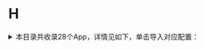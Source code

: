 # H
<details>
<summary>
本目录共收录28个App，详情见如下，单击导入对应配置：
</summary>

- [华住会](https://quantumult.app/x/open-app/add-resource?remote-resource=%7B%22rewrite_remote%22%3A%20%5B%22https%3A%2F%2Fraw.githubusercontent.com%2Fzirawell%2FR-Store%2Fmain%2FRule%2FQuanX%2FAdblock%2FApp%2FH%2F%E5%8D%8E%E4%BD%8F%E4%BC%9A%2Frewrite%2Fhuazhu.conf%2C%20tag%3D%E5%8D%8E%E4%BD%8F%E4%BC%9A%22%5D%7D)
- [华图在线](https://quantumult.app/x/open-app/add-resource?remote-resource=%7B%22rewrite_remote%22%3A%20%5B%22https%3A%2F%2Fraw.githubusercontent.com%2Fzirawell%2FR-Store%2Fmain%2FRule%2FQuanX%2FAdblock%2FApp%2FH%2F%E5%8D%8E%E5%9B%BE%E5%9C%A8%E7%BA%BF%2Frewrite%2Fhuatu.conf%2C%20tag%3D%E5%8D%8E%E5%9B%BE%E5%9C%A8%E7%BA%BF%22%5D%7D)
- [华宝智投](https://quantumult.app/x/open-app/add-resource?remote-resource=%7B%22rewrite_remote%22%3A%20%5B%22https%3A%2F%2Fraw.githubusercontent.com%2Fzirawell%2FR-Store%2Fmain%2FRule%2FQuanX%2FAdblock%2FApp%2FH%2F%E5%8D%8E%E5%AE%9D%E6%99%BA%E6%8A%95%2Frewrite%2Ftouker.conf%2C%20tag%3D%E5%8D%8E%E5%AE%9D%E6%99%BA%E6%8A%95%22%5D%7D)
- [华尔街见闻](https://quantumult.app/x/open-app/add-resource?remote-resource=%7B%22rewrite_remote%22%3A%20%5B%22https%3A%2F%2Fraw.githubusercontent.com%2Fzirawell%2FR-Store%2Fmain%2FRule%2FQuanX%2FAdblock%2FApp%2FH%2F%E5%8D%8E%E5%B0%94%E8%A1%97%E8%A7%81%E9%97%BB%2Frewrite%2Fwallstreetcn.conf%2C%20tag%3D%E5%8D%8E%E5%B0%94%E8%A1%97%E8%A7%81%E9%97%BB%22%5D%7D)
- [华彩生活](https://quantumult.app/x/open-app/add-resource?remote-resource=%7B%22rewrite_remote%22%3A%20%5B%22https%3A%2F%2Fraw.githubusercontent.com%2Fzirawell%2FR-Store%2Fmain%2FRule%2FQuanX%2FAdblock%2FApp%2FH%2F%E5%8D%8E%E5%BD%A9%E7%94%9F%E6%B4%BB%2Frewrite%2Fhxb.conf%2C%20tag%3D%E5%8D%8E%E5%BD%A9%E7%94%9F%E6%B4%BB%22%5D%7D)
- [合利宝展业通](https://quantumult.app/x/open-app/add-resource?remote-resource=%7B%22rewrite_remote%22%3A%20%5B%22https%3A%2F%2Fraw.githubusercontent.com%2Fzirawell%2FR-Store%2Fmain%2FRule%2FQuanX%2FAdblock%2FApp%2FH%2F%E5%90%88%E5%88%A9%E5%AE%9D%E5%B1%95%E4%B8%9A%E9%80%9A%2Frewrite%2Fhelipay.conf%2C%20tag%3D%E5%90%88%E5%88%A9%E5%AE%9D%E5%B1%95%E4%B8%9A%E9%80%9A%22%5D%7D)
- [和风天气](https://quantumult.app/x/open-app/add-resource?remote-resource=%7B%22rewrite_remote%22%3A%20%5B%22https%3A%2F%2Fraw.githubusercontent.com%2Fzirawell%2FR-Store%2Fmain%2FRule%2FQuanX%2FAdblock%2FApp%2FH%2F%E5%92%8C%E9%A3%8E%E5%A4%A9%E6%B0%94%2Frewrite%2Fqweather.conf%2C%20tag%3D%E5%92%8C%E9%A3%8E%E5%A4%A9%E6%B0%94%22%5D%7D)
- [哈富证券](https://quantumult.app/x/open-app/add-resource?remote-resource=%7B%22rewrite_remote%22%3A%20%5B%22https%3A%2F%2Fraw.githubusercontent.com%2Fzirawell%2FR-Store%2Fmain%2FRule%2FQuanX%2FAdblock%2FApp%2FH%2F%E5%93%88%E5%AF%8C%E8%AF%81%E5%88%B8%2Frewrite%2Fhafoo.conf%2C%20tag%3D%E5%93%88%E5%AF%8C%E8%AF%81%E5%88%B8%22%5D%7D)
- [好体知](https://quantumult.app/x/open-app/add-resource?remote-resource=%7B%22rewrite_remote%22%3A%20%5B%22https%3A%2F%2Fraw.githubusercontent.com%2Fzirawell%2FR-Store%2Fmain%2FRule%2FQuanX%2FAdblock%2FApp%2FH%2F%E5%A5%BD%E4%BD%93%E7%9F%A5%2Frewrite%2Fbodivis.conf%2C%20tag%3D%E5%A5%BD%E4%BD%93%E7%9F%A5%22%5D%7D)
- [好奇心日报](https://quantumult.app/x/open-app/add-resource?remote-resource=%7B%22rewrite_remote%22%3A%20%5B%22https%3A%2F%2Fraw.githubusercontent.com%2Fzirawell%2FR-Store%2Fmain%2FRule%2FQuanX%2FAdblock%2FApp%2FH%2F%E5%A5%BD%E5%A5%87%E5%BF%83%E6%97%A5%E6%8A%A5%2Frewrite%2Fqdaily.conf%2C%20tag%3D%E5%A5%BD%E5%A5%87%E5%BF%83%E6%97%A5%E6%8A%A5%22%5D%7D)
- [好好住](https://quantumult.app/x/open-app/add-resource?remote-resource=%7B%22rewrite_remote%22%3A%20%5B%22https%3A%2F%2Fraw.githubusercontent.com%2Fzirawell%2FR-Store%2Fmain%2FRule%2FQuanX%2FAdblock%2FApp%2FH%2F%E5%A5%BD%E5%A5%BD%E4%BD%8F%2Frewrite%2Fhaohaozhu.conf%2C%20tag%3D%E5%A5%BD%E5%A5%BD%E4%BD%8F%22%5D%7D)
- [杭州公交](https://quantumult.app/x/open-app/add-resource?remote-resource=%7B%22rewrite_remote%22%3A%20%5B%22https%3A%2F%2Fraw.githubusercontent.com%2Fzirawell%2FR-Store%2Fmain%2FRule%2FQuanX%2FAdblock%2FApp%2FH%2F%E6%9D%AD%E5%B7%9E%E5%85%AC%E4%BA%A4%2Frewrite%2Fibuscloud.conf%2C%20tag%3D%E6%9D%AD%E5%B7%9E%E5%85%AC%E4%BA%A4%22%5D%7D)
- [杭州市民卡](https://quantumult.app/x/open-app/add-resource?remote-resource=%7B%22filter_remote%22%3A%20%5B%22https%3A%2F%2Fraw.githubusercontent.com%2Fzirawell%2FR-Store%2Fmain%2FRule%2FQuanX%2FAdblock%2FApp%2FH%2F%E6%9D%AD%E5%B7%9E%E5%B8%82%E6%B0%91%E5%8D%A1%2Ffilter%2F96225.list%2C%20tag%3D%E6%9D%AD%E5%B7%9E%E5%B8%82%E6%B0%91%E5%8D%A1%22%5D%2C%22rewrite_remote%22%3A%20%5B%22https%3A%2F%2Fraw.githubusercontent.com%2Fzirawell%2FR-Store%2Fmain%2FRule%2FQuanX%2FAdblock%2FApp%2FH%2F%E6%9D%AD%E5%B7%9E%E5%B8%82%E6%B0%91%E5%8D%A1%2Frewrite%2Fhzsmk.conf%2C%20tag%3D%E6%9D%AD%E5%B7%9E%E5%B8%82%E6%B0%91%E5%8D%A1%22%5D%7D)
- [汇丰汇选](https://quantumult.app/x/open-app/add-resource?remote-resource=%7B%22rewrite_remote%22%3A%20%5B%22https%3A%2F%2Fraw.githubusercontent.com%2Fzirawell%2FR-Store%2Fmain%2FRule%2FQuanX%2FAdblock%2FApp%2FH%2F%E6%B1%87%E4%B8%B0%E6%B1%87%E9%80%89%2Frewrite%2Fhsbcfts.conf%2C%20tag%3D%E6%B1%87%E4%B8%B0%E6%B1%87%E9%80%89%22%5D%7D)
- [海尔智家](https://quantumult.app/x/open-app/add-resource?remote-resource=%7B%22filter_remote%22%3A%20%5B%22https%3A%2F%2Fraw.githubusercontent.com%2Fzirawell%2FR-Store%2Fmain%2FRule%2FQuanX%2FAdblock%2FApp%2FH%2F%E6%B5%B7%E5%B0%94%E6%99%BA%E5%AE%B6%2Ffilter%2Fehaier.list%2C%20tag%3D%E6%B5%B7%E5%B0%94%E6%99%BA%E5%AE%B6%22%5D%2C%22rewrite_remote%22%3A%20%5B%22https%3A%2F%2Fraw.githubusercontent.com%2Fzirawell%2FR-Store%2Fmain%2FRule%2FQuanX%2FAdblock%2FApp%2FH%2F%E6%B5%B7%E5%B0%94%E6%99%BA%E5%AE%B6%2Frewrite%2Fehaier.conf%2C%20tag%3D%E6%B5%B7%E5%B0%94%E6%99%BA%E5%AE%B6%22%5D%7D)
- [海豚优惠](https://quantumult.app/x/open-app/add-resource?remote-resource=%7B%22rewrite_remote%22%3A%20%5B%22https%3A%2F%2Fraw.githubusercontent.com%2Fzirawell%2FR-Store%2Fmain%2FRule%2FQuanX%2FAdblock%2FApp%2FH%2F%E6%B5%B7%E8%B1%9A%E4%BC%98%E6%83%A0%2Frewrite%2Fdolphin.conf%2C%20tag%3D%E6%B5%B7%E8%B1%9A%E4%BC%98%E6%83%A0%22%5D%7D)
- [海马爸比](https://quantumult.app/x/open-app/add-resource?remote-resource=%7B%22rewrite_remote%22%3A%20%5B%22https%3A%2F%2Fraw.githubusercontent.com%2Fzirawell%2FR-Store%2Fmain%2FRule%2FQuanX%2FAdblock%2FApp%2FH%2F%E6%B5%B7%E9%A9%AC%E7%88%B8%E6%AF%94%2Frewrite%2Fhaima.conf%2C%20tag%3D%E6%B5%B7%E9%A9%AC%E7%88%B8%E6%AF%94%22%5D%7D)
- [火猫](https://quantumult.app/x/open-app/add-resource?remote-resource=%7B%22rewrite_remote%22%3A%20%5B%22https%3A%2F%2Fraw.githubusercontent.com%2Fzirawell%2FR-Store%2Fmain%2FRule%2FQuanX%2FAdblock%2FApp%2FH%2F%E7%81%AB%E7%8C%AB%2Frewrite%2Fhuomao.conf%2C%20tag%3D%E7%81%AB%E7%8C%AB%22%5D%7D)
- [盒马](https://quantumult.app/x/open-app/add-resource?remote-resource=%7B%22rewrite_remote%22%3A%20%5B%22https%3A%2F%2Fraw.githubusercontent.com%2Fzirawell%2FR-Store%2Fmain%2FRule%2FQuanX%2FAdblock%2FApp%2FH%2F%E7%9B%92%E9%A9%AC%2Frewrite%2Ffreshippo.conf%2C%20tag%3D%E7%9B%92%E9%A9%AC%22%5D%7D)
- [红版报](https://quantumult.app/x/open-app/add-resource?remote-resource=%7B%22rewrite_remote%22%3A%20%5B%22https%3A%2F%2Fraw.githubusercontent.com%2Fzirawell%2FR-Store%2Fmain%2FRule%2FQuanX%2FAdblock%2FApp%2FH%2F%E7%BA%A2%E7%89%88%E6%8A%A5%2Frewrite%2Fflipchina.conf%2C%20tag%3D%E7%BA%A2%E7%89%88%E6%8A%A5%22%5D%7D)
- [航旅纵横](https://quantumult.app/x/open-app/add-resource?remote-resource=%7B%22filter_remote%22%3A%20%5B%22https%3A%2F%2Fraw.githubusercontent.com%2Fzirawell%2FR-Store%2Fmain%2FRule%2FQuanX%2FAdblock%2FApp%2FH%2F%E8%88%AA%E6%97%85%E7%BA%B5%E6%A8%AA%2Ffilter%2Fumetrip.list%2C%20tag%3D%E8%88%AA%E6%97%85%E7%BA%B5%E6%A8%AA%22%5D%2C%22rewrite_remote%22%3A%20%5B%22https%3A%2F%2Fraw.githubusercontent.com%2Fzirawell%2FR-Store%2Fmain%2FRule%2FQuanX%2FAdblock%2FApp%2FH%2F%E8%88%AA%E6%97%85%E7%BA%B5%E6%A8%AA%2Frewrite%2Fumetrip.conf%2C%20tag%3D%E8%88%AA%E6%97%85%E7%BA%B5%E6%A8%AA%22%5D%7D)
- [花小猪](https://quantumult.app/x/open-app/add-resource?remote-resource=%7B%22rewrite_remote%22%3A%20%5B%22https%3A%2F%2Fraw.githubusercontent.com%2Fzirawell%2FR-Store%2Fmain%2FRule%2FQuanX%2FAdblock%2FApp%2FH%2F%E8%8A%B1%E5%B0%8F%E7%8C%AA%2Frewrite%2Fhongyibo.conf%2C%20tag%3D%E8%8A%B1%E5%B0%8F%E7%8C%AA%22%5D%7D)
- [花生地铁](https://quantumult.app/x/open-app/add-resource?remote-resource=%7B%22filter_remote%22%3A%20%5B%22https%3A%2F%2Fraw.githubusercontent.com%2Fzirawell%2FR-Store%2Fmain%2FRule%2FQuanX%2FAdblock%2FApp%2FH%2F%E8%8A%B1%E7%94%9F%E5%9C%B0%E9%93%81%2Ffilter%2Fwifi8.list%2C%20tag%3D%E8%8A%B1%E7%94%9F%E5%9C%B0%E9%93%81%22%5D%2C%22rewrite_remote%22%3A%20%5B%22https%3A%2F%2Fraw.githubusercontent.com%2Fzirawell%2FR-Store%2Fmain%2FRule%2FQuanX%2FAdblock%2FApp%2FH%2F%E8%8A%B1%E7%94%9F%E5%9C%B0%E9%93%81%2Frewrite%2Fwifi8.conf%2C%20tag%3D%E8%8A%B1%E7%94%9F%E5%9C%B0%E9%93%81%22%5D%7D)
- [虎嗅](https://quantumult.app/x/open-app/add-resource?remote-resource=%7B%22rewrite_remote%22%3A%20%5B%22https%3A%2F%2Fraw.githubusercontent.com%2Fzirawell%2FR-Store%2Fmain%2FRule%2FQuanX%2FAdblock%2FApp%2FH%2F%E8%99%8E%E5%97%85%2Frewrite%2Fhuxiu.conf%2C%20tag%3D%E8%99%8E%E5%97%85%22%5D%7D)
- [虎扑](https://quantumult.app/x/open-app/add-resource?remote-resource=%7B%22filter_remote%22%3A%20%5B%22https%3A%2F%2Fraw.githubusercontent.com%2Fzirawell%2FR-Store%2Fmain%2FRule%2FQuanX%2FAdblock%2FApp%2FH%2F%E8%99%8E%E6%89%91%2Ffilter%2Fhupu.list%2C%20tag%3D%E8%99%8E%E6%89%91%22%5D%2C%22rewrite_remote%22%3A%20%5B%22https%3A%2F%2Fraw.githubusercontent.com%2Fzirawell%2FR-Store%2Fmain%2FRule%2FQuanX%2FAdblock%2FApp%2FH%2F%E8%99%8E%E6%89%91%2Frewrite%2Fhupu.conf%2C%20tag%3D%E8%99%8E%E6%89%91%22%5D%7D)
- [虎牙直播](https://quantumult.app/x/open-app/add-resource?remote-resource=%7B%22filter_remote%22%3A%20%5B%22https%3A%2F%2Fraw.githubusercontent.com%2Fzirawell%2FR-Store%2Fmain%2FRule%2FQuanX%2FAdblock%2FApp%2FH%2F%E8%99%8E%E7%89%99%E7%9B%B4%E6%92%AD%2Ffilter%2Fhuya.list%2C%20tag%3D%E8%99%8E%E7%89%99%E7%9B%B4%E6%92%AD%22%5D%2C%22rewrite_remote%22%3A%20%5B%22https%3A%2F%2Fraw.githubusercontent.com%2Fzirawell%2FR-Store%2Fmain%2FRule%2FQuanX%2FAdblock%2FApp%2FH%2F%E8%99%8E%E7%89%99%E7%9B%B4%E6%92%AD%2Frewrite%2Fhuya.conf%2C%20tag%3D%E8%99%8E%E7%89%99%E7%9B%B4%E6%92%AD%22%5D%7D)
- [韩剧TV](https://quantumult.app/x/open-app/add-resource?remote-resource=%7B%22rewrite_remote%22%3A%20%5B%22https%3A%2F%2Fraw.githubusercontent.com%2Fzirawell%2FR-Store%2Fmain%2FRule%2FQuanX%2FAdblock%2FApp%2FH%2F%E9%9F%A9%E5%89%A7TV%2Frewrite%2Fhanju.conf%2C%20tag%3D%E9%9F%A9%E5%89%A7TV%22%5D%7D)
- [黄油相机](https://quantumult.app/x/open-app/add-resource?remote-resource=%7B%22filter_remote%22%3A%20%5B%22https%3A%2F%2Fraw.githubusercontent.com%2Fzirawell%2FR-Store%2Fmain%2FRule%2FQuanX%2FAdblock%2FApp%2FH%2F%E9%BB%84%E6%B2%B9%E7%9B%B8%E6%9C%BA%2Ffilter%2Fbybutter.list%2C%20tag%3D%E9%BB%84%E6%B2%B9%E7%9B%B8%E6%9C%BA%22%5D%2C%22rewrite_remote%22%3A%20%5B%22https%3A%2F%2Fraw.githubusercontent.com%2Fzirawell%2FR-Store%2Fmain%2FRule%2FQuanX%2FAdblock%2FApp%2FH%2F%E9%BB%84%E6%B2%B9%E7%9B%B8%E6%9C%BA%2Frewrite%2Fbybutter.conf%2C%20tag%3D%E9%BB%84%E6%B2%B9%E7%9B%B8%E6%9C%BA%22%5D%7D)

</details>